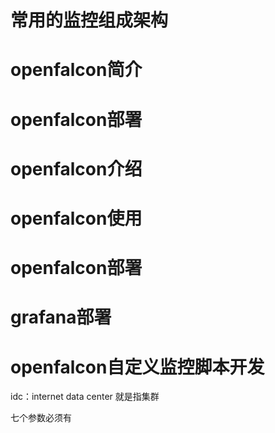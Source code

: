 # 常用的监控组成架构

# openfalcon简介

# openfalcon部署

# openfalcon介绍

# openfalcon使用

# openfalcon部署

# grafana部署

# openfalcon自定义监控脚本开发



idc：internet data center 就是指集群

七个参数必须有
